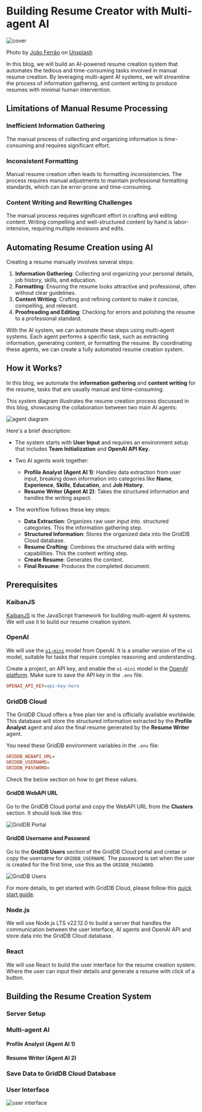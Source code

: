 # Building Resume Creator with Multi-agent AI

![cover](images/joao-ferrao-4YzrcDNcRVg-unsplash.jpg)

Photo by [João Ferrão](https://unsplash.com/@joaofferrao?utm_content=creditCopyText&utm_medium=referral&utm_source=unsplash) on [Unsplash](https://unsplash.com/photos/white-printer-paper-on-macbook-pro-4YzrcDNcRVg?utm_content=creditCopyText&utm_medium=referral&utm_source=unsplash)

In this blog, we will build an AI-powered resume creation system that automates the tedious and time-consuming tasks involved in manual resume creation. By leveraging multi-agent AI systems, we will streamline the process of information gathering, and content writing to produce resumes with minimal human intervention.

## Limitations of Manual Resume Processing

### Inefficient Information Gathering

The manual process of collecting and organizing information is time-consuming and requires significant effort.

### Inconsistent Formatting

Manual resume creation often leads to formatting inconsistencies. The process requires manual adjustments to maintain professional formatting standards, which can be error-prone and time-consuming.

### Content Writing and Rewriting Challenges

The manual process requires significant effort in crafting and editing content. Writing compelling and well-structured content by hand is labor-intensive, requiring multiple revisions and edits.

## Automating Resume Creation using AI

Creating a resume manually involves several steps:

1. **Information Gathering**: Collecting and organizing your personal details, job history, skills, and education.
2. **Formatting**: Ensuring the resume looks attractive and professional, often without clear guidelines.
3. **Content Writing**: Crafting and refining content to make it concise, compelling, and relevant.
4. **Proofreading and Editing**: Checking for errors and polishing the resume to a professional standard.

With the AI system, we can automate these steps using multi-agent systems. Each agent performs a specific task, such as extracting information, generating content, or formatting the resume. By coordinating these agents, we can create a fully automated resume creation system.

## How it Works?

In this blog, we automate the **information gathering** and **content writing** for the resume, tasks that are usually manual and time-consuming.

This system diagram illustrates the resume creation process discussed in this blog, showcasing the collaboration between two main AI agents:

![agent diagram](images/ai-agents-diagram.png)

Here's a brief description:

- The system starts with **User Input** and requires an environment setup that includes **Team Initialization** and **OpenAI API Key**.

- Two AI agents work together:
  - **Profile Analyst (Agent AI 1)**: Handles data extraction from user input, breaking down information into categories like **Name**, **Experience**, **Skills**, **Education**, and **Job History**.
  - **Resume Writer (Agent AI 2)**: Takes the structured information and handles the writing aspect.

- The workflow follows these key steps:
  - **Data Extraction**: Organizes raw user input into. structured categories. This the information gathering step.
  - **Structured Information**: Stores the organized data into the GridDB Cloud database.
  - **Resume Crafting**: Combines the structured data with writing capabilities. This the content writing step.
  - **Create Resume**: Generates the content.
  - **Final Resume**: Produces the completed document.

## Prerequisites

### KaibanJS

[KaibanJS](https://www.kaibanjs.com/) is the JavaScript framework for building multi-agent AI systems. We will use it to build our resume creation system.

### OpenAI

We will use the [`o1-mini`](https://platform.openai.com/docs/models#o1) model from OpenAI. It is a smaller version of the `o1` model, suitable for tasks that require complex reasoning and understanding.

Create a project, an API key, and enable the `o1-mini` model in the [OpenAI platform](https://platform.openai.com/). Make sure to save the API key in the `.env` file.

```ini
OPENAI_API_KEY=api-key-here
```

### GridDB Cloud

The GridDB Cloud offers a free plan tier and is officially available worldwide. This database will store the structured information extracted by the **Profile Analyst** agent and also the final resume generated by the **Resume Writer** agent.

You need these GridDB environment variables in the `.env` file:

```ini
GRIDDB_WEBAPI_URL=
GRIDDB_USERNAME=
GRIDDB_PASSWORD=
```

Check the below section on how to get these values.

#### GridDB WebAPI URL

Go to the GridDB Cloud portal and copy the WebAPI URL from the **Clusters** section. It should look like this:

![GridDB Portal](images/griddb-cloud-portal.png)

#### GridDB Username and Password

Go to the **GridDB Users** section of the GridDB Cloud portal and cretae or copy the username for `GRIDDB_USERNAME`. The password is set when the user is created for the first time, use this as the `GRIDDB_PASSWORD`.

![GridDB Users](images/griddb-cloud-users.png)

For more details, to get started with GridDB Cloud, please follow this [quick start guide](https://griddb.net/en/blog/griddb-cloud-quick-start-guide/).

### Node.js

We will use Node.js LTS v22.12.0 to build a server that handles the communication between the user interface, AI agents and OpenAI API and store data into the GridDB Cloud database.

### React

We will use React to build the user interface for the resume creation system. Where the user can input their details and generate a resume with click of a button.

## Building the Resume Creation System

### Server Setup

### Multi-agent AI

#### Profile Analyst (Agent AI 1)

#### Resume Writer (Agent AI 2)

### Save Data to GridDB Cloud Database

### User Interface

![user interface](images/resume-creator.png)
